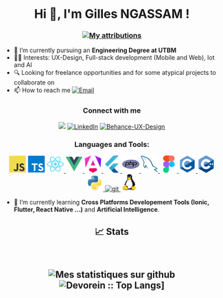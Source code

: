 <h1 align="center">Hi 👋, I'm Gilles NGASSAM !</h1>
<h3 align="center">
  <a href="https://git.io/typing-svg"><img src="https://readme-typing-svg.demolab.com?  font=Fira+Code&size=24&pause=1000&color=dAA520&center=true&multiline=true&width=600&lines=FullStack Developer+%7C+UX Designer" alt="My attributions" />
  </a>
</h3>

- 🔭 I’m currently pursuing an **Engineering Degree at UTBM**
- 👨‍💻 Interests: UX-Design, Full-stack development (Mobile and Web), Iot and AI
- 🔍 Looking for freelance opportunities and for some atypical projects to collaborate on
- 📫 How to reach me  <a href="mailto:nanmegningassam@gmail.com"><img alt="Email" src="https://img.shields.io/badge/Gmail-nanmegningassam@gmail.com-gold?style=flat&logo=gmail"></a>


<h3 align="center">Connect with me</h3>
<p align="center">
   <a href="https://gilles-ngassam.pisoftlite.com/" target="_blank"><img src="https://img.shields.io/badge/Portfolio-Gilles_(Website)-blue?style=flat"><a>
   <a href="https://www.linkedin.com/in/nanmegni-ngassam-gilles-pavel-825997206/" target="_blank"><img alt="LinkedIn" src="https://img.shields.io/badge/LinkedIn-Gilles_NGASSAM-white?style=flat&logo=linkedin"></a>
   <a href="https://www.behance.net/gillesnanmegn" target="_blank"><img alt="Behance-UX-Design" src="https://img.shields.io/badge/Design-Gilles.NGASSAM-blue?style=flat&logo=behance"></a>
</p>

<h3 align="center">Languages and Tools:</h3>
<p align="center"> 
  <a href="https://www.javascript.com/" target="_blank" rel="noreferrer"><img src="https://raw.githubusercontent.com/devicons/devicon/master/icons/javascript/javascript-original.svg" alt="JavaScript" width="40" height="40"/></a> 
  <a href="https://www.typescriptlang.org/" target="_blank" rel="noreferrer"><img src="https://raw.githubusercontent.com/devicons/devicon/master/icons/typescript/typescript-original.svg" alt="TypeScript" width="40" height="40"/></a>
  <a href="https://react.dev/" target="_blank" rel="noreferrer"> <img src="https://raw.githubusercontent.com/devicons/devicon/master/icons/react/react-original.svg" alt="React" width="40" height="40"/> </a>
  <a href="https://vuejs.org/" target="_blank" rel="noreferrer"> <img src="https://raw.githubusercontent.com/devicons/devicon/master/icons/vuejs/vuejs-original.svg" alt="VueJs" width="40" height="40"/> </a>
  <a href="https://angular.dev/" target="_blank" rel="noreferrer"> <img src="https://raw.githubusercontent.com/devicons/devicon/master/icons/angular/angular-original.svg" alt="Angular" width="40" height="40"/> </a>
  <a href="https://flutter.dev/" target="_blank" rel="noreferrer"> <img src="https://raw.githubusercontent.com/devicons/devicon/master/icons/flutter/flutter-original.svg" alt="Flutter" width="40" height="40"/> </a>
  <a href="https://www.php.net/" target="_blank" rel="noreferrer"> <img src="https://raw.githubusercontent.com/devicons/devicon/master/icons/php/php-original.svg" alt="PHP" width="40" height="40"/> </a> 
  <a href="https://sql.org/" target="_blank" rel="noreferrer"> <img src="https://raw.githubusercontent.com/devicons/devicon/master/icons/mysql/mysql-original.svg" alt="SQL" width="40" height="40"/> </a> 
  <a href="https://www.figma.com/fr/" target="_blank" rel="noreferrer"> <img src="https://raw.githubusercontent.com/devicons/devicon/master/icons/figma/figma-original.svg" alt="JavaScript" width="40" height="40"/> </a> 
  <a href="https://www.learn-c.org/" target="_blank" rel="noreferrer"> <img src="https://raw.githubusercontent.com/devicons/devicon/master/icons/c/c-original.svg" alt="C" width="40" height="40"/> </a> 
  <a href="https://cplusplus.com/" target="_blank" rel="noreferrer"> <img src="https://raw.githubusercontent.com/devicons/devicon/master/icons/cplusplus/cplusplus-original.svg" alt="Python" width="40" height="40"/> </a> 
  <a href="https://www.python.org/" target="_blank" rel="noreferrer"> <img src="https://raw.githubusercontent.com/devicons/devicon/master/icons/python/python-original.svg" alt="Python" width="40" height="40"/> </a> 
  <a href="https://git-scm.com/" target="_blank" rel="noreferrer"> <img src="https://www.vectorlogo.zone/logos/git-scm/git-scm-icon.svg" alt="git" width="40" height="40"/> </a> 
  <a href="https://www.linux.org/" rel="noreferrer"><img src="https://raw.githubusercontent.com/devicons/devicon/master/icons/linux/linux-original.svg" alt="linux" width="40" height="40"/></a> 
</p>

- 🌱 I’m currently learning **Cross Platforms Developement Tools (Ionic, Flutter, React Native ...)** and **Artificial Intelligence**.


<h2 align="center">📈 Stats</p>
<br>

![Mes statistiques sur github](https://github-readme-stats.vercel.app/api?username=NanmegniNgassam&show_icons=true&hide=["prs","issues","contribs"])
<img alt="Devorein :: Top Langs]" src="https://github-readme-stats.vercel.app/api/top-langs/?username=NanmegniNgassam&langs_count=10&theme=tokyonight&layout=compact&hide=html">

